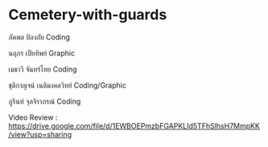 # Cemetery-with-guards

ภัคพล ป้องภัย Coding

นฤภร เปียทิพย์ Graphic

เมธาวี จันทร์ไทย Coding

ชุติกาญจน์ เนติมงคลวิทย์ Coding/Graphic

ภูรินท์ จุลจิราภรณ์ Coding

Video Review : https://drive.google.com/file/d/1EWBOEPmzbFGAPKLId5TFhSlhsH7MmpKK/view?usp=sharing
